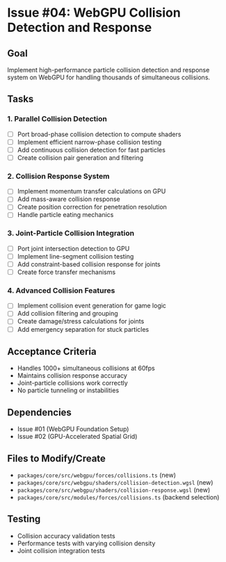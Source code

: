 # Issue #04: WebGPU Collision Detection and Response

## Goal
Implement high-performance particle collision detection and response system on WebGPU for handling thousands of simultaneous collisions.

## Tasks

### 1. Parallel Collision Detection
- [ ] Port broad-phase collision detection to compute shaders
- [ ] Implement efficient narrow-phase collision testing
- [ ] Add continuous collision detection for fast particles
- [ ] Create collision pair generation and filtering

### 2. Collision Response System
- [ ] Implement momentum transfer calculations on GPU
- [ ] Add mass-aware collision response
- [ ] Create position correction for penetration resolution
- [ ] Handle particle eating mechanics

### 3. Joint-Particle Collision Integration
- [ ] Port joint intersection detection to GPU
- [ ] Implement line-segment collision testing
- [ ] Add constraint-based collision response for joints
- [ ] Create force transfer mechanisms

### 4. Advanced Collision Features
- [ ] Implement collision event generation for game logic
- [ ] Add collision filtering and grouping
- [ ] Create damage/stress calculations for joints
- [ ] Add emergency separation for stuck particles

## Acceptance Criteria
- Handles 1000+ simultaneous collisions at 60fps
- Maintains collision response accuracy
- Joint-particle collisions work correctly
- No particle tunneling or instabilities

## Dependencies
- Issue #01 (WebGPU Foundation Setup)
- Issue #02 (GPU-Accelerated Spatial Grid)

## Files to Modify/Create
- `packages/core/src/webgpu/forces/collisions.ts` (new)
- `packages/core/src/webgpu/shaders/collision-detection.wgsl` (new)
- `packages/core/src/webgpu/shaders/collision-response.wgsl` (new)
- `packages/core/src/modules/forces/collisions.ts` (backend selection)

## Testing
- Collision accuracy validation tests
- Performance tests with varying collision density
- Joint collision integration tests